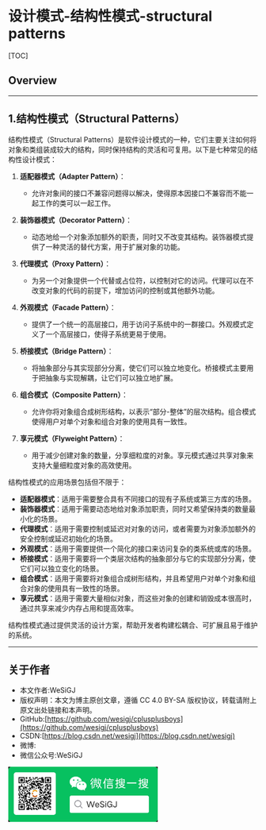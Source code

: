 # 设计模式-结构性模式-structural patterns

[TOC]

## Overview

---

## 1.结构性模式（Structural Patterns）

结构性模式（Structural Patterns）是软件设计模式的一种，它们主要关注如何将对象和类组装成较大的结构，同时保持结构的灵活和可复用。以下是七种常见的结构性设计模式：

1. **适配器模式（Adapter Pattern）**：
   - 允许对象间的接口不兼容问题得以解决，使得原本因接口不兼容而不能一起工作的类可以一起工作。

2. **装饰器模式（Decorator Pattern）**：
   - 动态地给一个对象添加额外的职责，同时又不改变其结构。装饰器模式提供了一种灵活的替代方案，用于扩展对象的功能。

3. **代理模式（Proxy Pattern）**：
   - 为另一个对象提供一个代替或占位符，以控制对它的访问。代理可以在不改变对象的代码的前提下，增加访问的控制或其他额外功能。

4. **外观模式（Facade Pattern）**：
   - 提供了一个统一的高层接口，用于访问子系统中的一群接口。外观模式定义了一个高层接口，使得子系统更易于使用。

5. **桥接模式（Bridge Pattern）**：
   - 将抽象部分与其实现部分分离，使它们可以独立地变化。桥接模式主要用于把抽象与实现解耦，让它们可以独立地扩展。

6. **组合模式（Composite Pattern）**：
   - 允许你将对象组合成树形结构，以表示“部分-整体”的层次结构。组合模式使得用户对单个对象和组合对象的使用具有一致性。

7. **享元模式（Flyweight Pattern）**：
   - 用于减少创建对象的数量，分享细粒度的对象。享元模式通过共享对象来支持大量细粒度对象的高效使用。

结构性模式的应用场景包括但不限于：

- **适配器模式**：适用于需要整合具有不同接口的现有子系统或第三方库的场景。
- **装饰器模式**：适用于需要动态地给对象添加职责，同时又希望保持类的数量最小化的场景。
- **代理模式**：适用于需要控制或延迟对对象的访问，或者需要为对象添加额外的安全控制或延迟初始化的场景。
- **外观模式**：适用于需要提供一个简化的接口来访问复杂的类系统或库的场景。
- **桥接模式**：适用于需要将一个类层次结构的抽象部分与它的实现部分分离，使它们可以独立变化的场景。
- **组合模式**：适用于需要将对象组合成树形结构，并且希望用户对单个对象和组合对象的使用具有一致性的场景。
- **享元模式**：适用于需要大量相似对象，而这些对象的创建和销毁成本很高时，通过共享来减少内存占用和提高效率。

结构性模式通过提供灵活的设计方案，帮助开发者构建松耦合、可扩展且易于维护的系统。

---

## 关于作者

- 本文作者:WeSiGJ
- 版权声明：本文为博主原创文章，遵循 CC 4.0 BY-SA 版权协议，转载请附上原文出处链接和本声明。
- GitHub:[https://github.com/wesigj/cplusplusboys](https://github.com/wesigj/cplusplusboys)
- CSDN:[https://blog.csdn.net/wesigj](https://blog.csdn.net/wesigj)
- 微博:
- 微信公众号:WeSiGJ

<img src=/./img/wechat.jpg width=60% />
